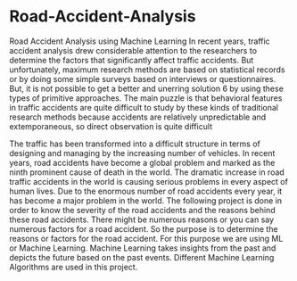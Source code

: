 # Road-Accident-Analysis
Road Accident Analysis using Machine Learning
In recent years, traffic accident analysis drew considerable attention to the researchers 
to determine the factors that significantly affect traffic accidents. But unfortunately, 
maximum research methods are based on statistical records or by doing some simple 
surveys based on interviews or questionnaires. But, it is not possible to get a better and 
unerring solution 6 by using these types of primitive approaches. The main puzzle is 
that behavioral features in traffic accidents are quite difficult to study by these kinds of 
traditional research methods because accidents are relatively unpredictable and 
extemporaneous, so direct observation is quite difficult

The traffic has been transformed into a difficult structure in terms of designing and 
managing by the increasing number of vehicles. In recent years, road accidents have 
become a global problem and marked as the ninth prominent cause of death in the 
world. The dramatic increase in road traffic accidents in the world is causing serious 
problems in every aspect of human lives. Due to the enormous number of road accidents 
every year, it has become a major problem in the world. The following project is done 
in order to know the severity of the road accidents and the reasons behind these road 
accidents. There might be numerous reasons or you can say numerous factors for a 
road accident. So the purpose is to determine the reasons or factors for the road 
accident. For this purpose we are using ML or Machine Learning. Machine Learning 
takes insights from the past and depicts the future based on the past events. Different 
Machine Learning Algorithms are used in this project.

